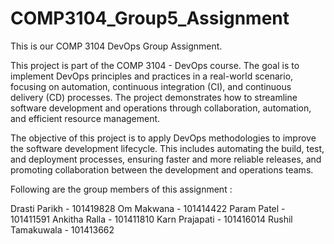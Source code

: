 # COMP3104_Group5_Assignment
This is our COMP 3104 DevOps Group Assignment.


This project is part of the COMP 3104 - DevOps course. The goal is to implement DevOps principles and practices in a real-world scenario, focusing on automation, continuous integration (CI), and continuous delivery (CD) processes. The project demonstrates how to streamline software development and operations through collaboration, automation, and efficient resource management.

The objective of this project is to apply DevOps methodologies to improve the software development lifecycle. This includes automating the build, test, and deployment processes, ensuring faster and more reliable releases, and promoting collaboration between the development and operations teams.

Following are the group members of this assignment :

Drasti Parikh      - 101419828
Om Makwana         - 101414422
Param Patel        - 101411591
Ankitha Ralla      - 101411810
Karn Prajapati     - 101416014
Rushil Tamakuwala  - 101413662